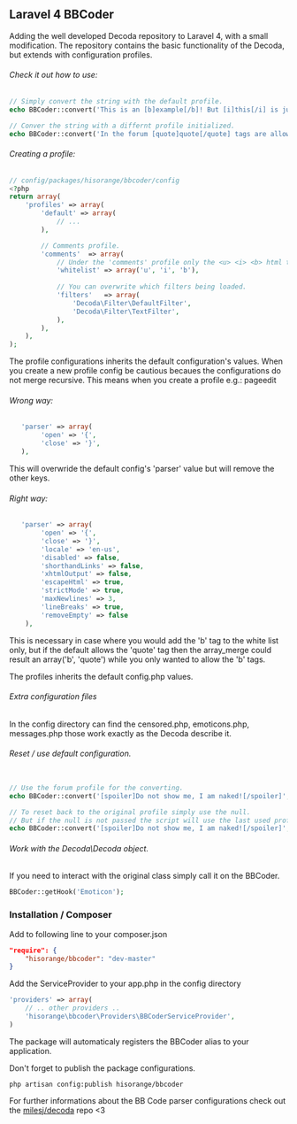 ## Laravel 4 BBCoder

Adding the well developed Decoda repository to Laravel 4, with a small modification.
The repository contains the basic functionality of the Decoda, but extends with configuration profiles.

###### Check it out how to use:


```php
// Simply convert the string with the default profile.
echo BBCoder::convert('This is an [b]example[/b]! But [i]this[/i] is just the beggining...');

// Conver the string with a differnt profile initialized.
echo BBCoder::convert('In the forum [quote]quote[/quote] tags are allowed.', 'forum');
```

###### Creating a profile:
```php
// config/packages/hisorange/bbcoder/config
<?php
return array(
	'profiles' => array(
		'default' => array(
			// ...
		),

		// Comments profile.
		'comments'	=> array(
		    // Under the 'comments' profile only the <u> <i> <b> html tags will be allowed.
		    'whitelist' => array('u', 'i', 'b'),
		    
		    // You can overwrite which filters being loaded.
		    'filters'	=> array(
				'Decoda\Filter\DefaultFilter',
				'Decoda\Filter\TextFilter',
		    ),
		),
	),
);
```

The profile configurations inherits the default configuration's values.
When you create a new profile config be cautious becaues the configurations do not merge recursive.
This means when you create a profile e.g.: pageedit

###### Wrong way:
```php
   'parser' => array(
        'open' => '{',
	    'close' => '}',
   ),
```

This will overwride the default config's 'parser' value but will remove the other keys.

###### Right way:
```php
   'parser'	=> array(
		'open' => '{',
		'close' => '}',
		'locale' => 'en-us',
		'disabled' => false,
		'shorthandLinks' => false,
		'xhtmlOutput' => false,
		'escapeHtml' => true,
		'strictMode' => true,
		'maxNewlines' => 3,
		'lineBreaks' => true,
	    'removeEmpty' => false
    ),
```

This is necessary in case where you would add the 'b' tag to the white list only, but if the default allows the 'quote' tag then the array_merge could result an array('b', 'quote') while you only wanted to allow the 'b' tags.

The profiles inherits the default config.php values.

###### Extra configuration files
In the config directory can find the censored.php, emoticons.php, messages.php those work exactly as the Decoda describe it.

###### Reset / use default configuration.
```php

// Use the forum profile for the converting.
echo BBCoder::convert('[spoiler]Do not show me, I am naked![/spoiler]', 'forum');

// To reset back to the original profile simply use the null.
// But if the null is not passed the script will use the last used profiled 'forum' in this case.
echo BBCoder::convert('[spoiler]Do not show me, I am naked![/spoiler]', null);
```

###### Work with the Decoda\Decoda object.
If you need to interact with the original class simply call it on the BBCoder.

```php
BBCoder::getHook('Emoticon');
```

### Installation / Composer

Add to following line to your composer.json

```json
"require": {
    "hisorange/bbcoder": "dev-master"
}
```

Add the ServiceProvider to your app.php in the config directory 

```php
'providers' => array(
    // .. other providers ..
    'hisorange\bbcoder\Providers\BBCoderServiceProvider',
)
```
The package will automaticaly registers the BBCoder alias to your application.

Don't forget to publish the package configurations.

```
php artisan config:publish hisorange/bbcoder
```

For further informations about the BB Code parser configurations check out the [milesj/decoda](https://github.com/milesj/decoda) repo <3
